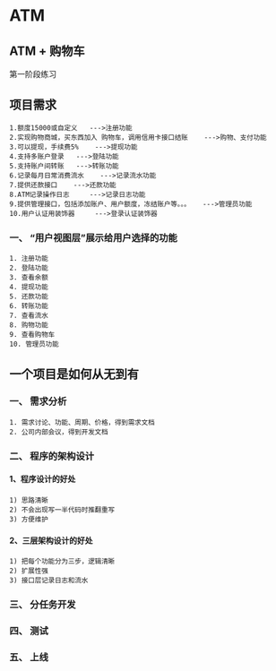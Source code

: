 # ATM
## ATM + 购物车

第一阶段练习

## 项目需求

    1.额度15000或自定义   --->注册功能
    2.实现购物商城，买东西加入 购物车，调用信用卡接口结账    --->购物、支付功能
    3.可以提现，手续费5%    --->提现功能
    4.支持多账户登录   --->登陆功能
    5.支持账户间转账   --->转账功能
    6.记录每月日常消费流水    --->记录流水功能
    7.提供还款接口    --->还款功能
    8.ATM记录操作日志     --->记录日志功能
    9.提供管理接口，包括添加账户、用户额度，冻结账户等。。。   --->管理员功能
    10.用户认证用装饰器     --->登录认证装饰器

### 一、 “用户视图层”展示给用户选择的功能
    1. 注册功能
    2. 登陆功能
    3. 查看余额
    4. 提现功能
    5. 还款功能
    6. 转账功能
    7. 查看流水
    8. 购物功能
    9. 查看购物车
    10. 管理员功能

## 一个项目是如何从无到有

### 一、 需求分析
    1. 需求讨论、功能、周期、价格，得到需求文档
    2. 公司内部会议，得到开发文档

### 二、 程序的架构设计
#### 1、程序设计的好处
    1) 思路清晰
    2) 不会出现写一半代码时推翻重写
    3) 方便维护
#### 2、三层架构设计的好处
    1) 把每个功能分为三步，逻辑清晰
    2) 扩展性强
    3) 接口层记录日志和流水


### 三、 分任务开发

### 四、 测试

### 五、 上线